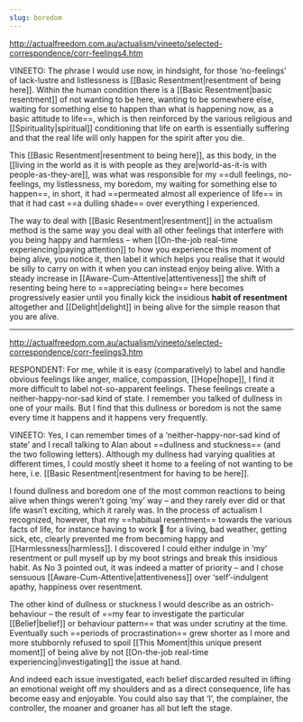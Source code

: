 ```yaml
---
slug: boredom
---
```



http://actualfreedom.com.au/actualism/vineeto/selected-correspondence/corr-feelings4.htm

VINEETO: The phrase I would use now, in hindsight, for those ‘no-feelings’ of lack-lustre and listlessness is [[Basic Resentment|resentment of being here]]. Within the human condition there is a [[Basic Resentment|basic resentment]] of not wanting to be here, wanting to be somewhere else, waiting for something else to happen than what is happening now, as a basic attitude to life==, which is then reinforced by the various religious and [[Spirituality|spiritual]] conditioning that life on earth is essentially suffering and that the real life will only happen for the spirit after you die.

This [[Basic Resentment|resentment to being here]], as this body, in the [[living in the world as it is with people as they are|world-as-it-is with people-as-they-are]], was what was responsible for my ==dull feelings, no-feelings, my listlessness, my boredom, my waiting for something else to happen==, in short, it had ==permeated almost all experience of life== in that it had cast ==a dulling shade== over everything I experienced.

The way to deal with [[Basic Resentment|resentment]] in the actualism method is the same way you deal with all other feelings that interfere with you being happy and harmless – when [[On-the-job real-time experiencing|paying attention]] to how you experience this moment of being alive, you notice it, then label it which helps you realise that it would be silly to carry on with it when you can instead enjoy being alive. With a steady increase in [[Aware-Cum-Attentive|attentiveness]] the shift of resenting being here to ==appreciating being== here becomes progressively easier until you finally kick the insidious **habit of resentment** altogether and [[Delight|delight]] in being alive for the simple reason that you are alive.

---

http://actualfreedom.com.au/actualism/vineeto/selected-correspondence/corr-feelings3.htm

RESPONDENT: For me, while it is easy (comparatively) to label and handle obvious feelings like anger, malice, compassion, [[Hope|hope]], I find it more difficult to label not-so-apparent feelings. These feelings create a neither-happy-nor-sad kind of state. I remember you talked of dullness in one of your mails. But I find that this dullness or boredom is not the same every time it happens and it happens very frequently.

VINEETO: Yes, I can remember times of a ‘neither-happy-nor-sad kind of state’ and I recall talking to Alan about ==dullness and stuckness==  (and the two following letters). Although my dullness had varying qualities at different times, I could mostly sheet it home to a feeling of not wanting to be here, i.e. [[Basic Resentment|resentment for having to be here]].

I found dullness and boredom one of the most common reactions to being alive when things weren’t going ‘my’ way – and they rarely ever did or that life wasn’t exciting, which it rarely was. In the process of actualism I recognized, however, that my ==habitual resentment== towards the various facts of life, for instance having to work 🏢 for a living, bad weather, getting sick, etc, clearly prevented me from becoming happy and [[Harmlessness|harmless]]. I discovered I could either indulge in ‘my’ resentment or pull myself up by my boot strings and break this insidious habit. As No 3 pointed out, it was indeed a matter of priority – and I chose sensuous [[Aware-Cum-Attentive|attentiveness]] over ‘self’-indulgent apathy, happiness over resentment.

The other kind of dullness or stuckness I would describe as an ostrich-behaviour – the result of ==my fear to investigate the particular [[Belief|belief]] or behaviour pattern== that was under scrutiny at the time. Eventually such ==periods of procrastination== grew shorter as I more and more stubbornly refused to spoil [[This Moment|this unique present moment]] of being alive by not [[On-the-job real-time experiencing|investigating]] the issue at hand.

And indeed each issue investigated, each belief discarded resulted in lifting an emotional weight off my shoulders and as a direct consequence, life has become easy and enjoyable. You could also say that ‘I’, the complainer, the controller, the moaner and groaner has all but left the stage.